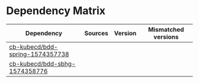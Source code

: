 # Dependency Matrix

Dependency | Sources | Version | Mismatched versions
---------- | ------- | ------- | -------------------
[cb-kubecd/bdd-spring-1574357738](https://github.com/cb-kubecd/bdd-spring-1574357738.git) |  | []() | 
[cb-kubecd/bdd-sbhg-1574358776](https://github.com/cb-kubecd/bdd-sbhg-1574358776.git) |  | []() | 
